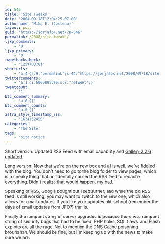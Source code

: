 ```yaml
---
id: 546
title: 'Site Tweaks'
date: '2008-09-18T12:04:25-07:00'
authorname: 'Mika E. (Ipstenu)'
layout: post
guid: 'https://jorjafox.net/?p=546'
permalink: /2008/site-tweaks/
ljxp_comments:
    - '0'
ljxp_privacy:
    - '0'
tweetbackscheck:
    - '1259700781'
shorturls:
    - 'a:4:{s:9:"permalink";s:44:"https://jorjafox.net/2008/09/18/site-tweaks/";s:7:"tinyurl";s:25:"http://tinyurl.com/lnrodl";s:4:"isgd";s:18:"http://is.gd/52X1h";s:5:"bitly";s:20:"http://bit.ly/5FPbEH";}'
twittercomments:
    - 'a:1:{i:6005805390;s:7:"retweet";}'
tweetcount:
    - '1'
btc_comment_summary:
    - 'a:0:{}'
btc_comment_counts:
    - 'a:0:{}'
astra_style_timestamp_css:
    - '1634152455'
categories:
    - 'The Site'
tags:
    - 'site notice'
---
```


Short version:  Updated RSS Feed with email capability and <a href="http://gallery.menalto.com/gallery_2.2.6_released">Gallery 2.2.6 updated</a>.

<!--more-->
Long version: Now that we're on the new box and all is well, we've fiddled with the blog.  You don't need to go to the blog folder to view pages, which is a sneaky thing that accidentally caused the RSS feed to recache everything. Didn't realize that would happen, my bad.

Speaking of RSS, Google bought out FeedBurner, and while the old RSS feed is still working, you may want to switch to the new one, which also allows for email updates. If you like your updates old-school (remember the days of email updates from JFO?) that is.

Finally the rampant string of server upgrades is because there was rampant string of security bugs that had to be fixed.  PHP holes, SQL flaws, and Flash exploits are all the rage.  Not to mention the DNS Cache poisoning brouhahah.  We should be fine, but I'm keeping up with the news to make sure we are.
